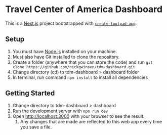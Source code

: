 <!--
## Deploy on Vercel

The easiest way to deploy your Next.js app is to use the [Vercel Platform](https://vercel.com/new?utm_medium=default-template&filter=next.js&utm_source=create-next-app&utm_campaign=create-next-app-readme) from the creators of Next.js.

Check out our [Next.js deployment documentation](https://nextjs.org/docs/deployment) for more details. -->

# Travel Center of America Dashboard

This is a [Next.js](https://nextjs.org/) project bootstrapped with [`create-toolpad-app`](https://github.com/vercel/next.js/tree/canary/packages/create-next-app).

## Setup

1. You must have [Node.js](https://nodejs.org/en) installed on your machine.
2. Must also have Git installed to clone the repository.
3. Create a folder (anywhere that you can store the code) and run `git clone https://github.com/nickgwinsen/tdm-dashboard.git`
4. Change directory (cd) to tdm-dashboard > dashboard folder
5. In terminal, run command `npm install` to install all dependencies

## Getting Started

1. Change directory to tdm-dashboard > dashboard
2. Run the development server with `npm run dev`
3. Open [http://localhost:3000](http://localhost:3000) with your browser to see the result.
    1. Any changes that are made are reflected to this web app every time you save a file.
